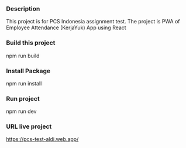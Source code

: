 ### Description
This project is for PCS Indonesia assignment test.
The project is PWA of Employee Attendance (KerjaYuk) App using React

### Build this project
npm run build

### Install Package
npm run install

### Run project
npm run dev

### URL live project
https://pcs-test-aldi.web.app/

